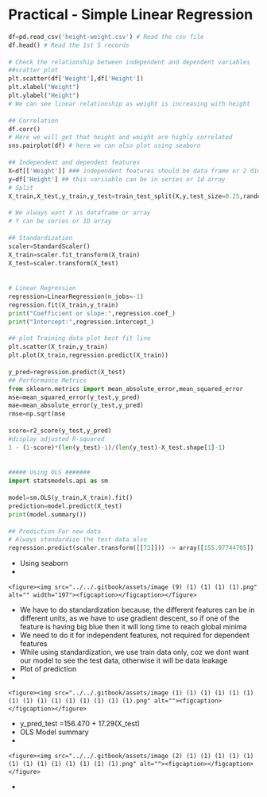 # Practical - Simple Linear Regression



```python
df=pd.read_csv('height-weight.csv') # Read the csv file
df.head() # Read the 1st 5 records

# Check the relationship between independent and dependent variables
##scatter plot
plt.scatter(df['Weight'],df['Height'])
plt.xlabel("Weight")
plt.ylabel("Height")
# We can see linear relationship as weight is increasing with height

## Correlation
df.corr()
# Here we will get that height and weight are highly correlated
sns.pairplot(df) # here we can also plot using seaborn

## Independent and dependent features
X=df[['Weight']] ### independent features should be data frame or 2 dimesnionalarray
y=df['Height'] ## this variiable can be in series or 1d array
# Split
X_train,X_test,y_train,y_test=train_test_split(X,y,test_size=0.25,random_state=42)

# We always want X as dataframe or array
# Y can be series or 1D array

## Standardization
scaler=StandardScaler()
X_train=scaler.fit_transform(X_train)
X_test=scaler.transform(X_test)


# Linear Regression
regression=LinearRegression(n_jobs=-1)
regression.fit(X_train,y_train)
print("Coefficient or slope:",regression.coef_)
print("Intercept:",regression.intercept_)

## plot Training data plot best fit line
plt.scatter(X_train,y_train)
plt.plot(X_train,regression.predict(X_train))

y_pred=regression.predict(X_test)
## Performance Metrics
from sklearn.metrics import mean_absolute_error,mean_squared_error
mse=mean_squared_error(y_test,y_pred)
mae=mean_absolute_error(y_test,y_pred)
rmse=np.sqrt(mse

score=r2_score(y_test,y_pred)
#display adjusted R-squared
1 - (1-score)*(len(y_test)-1)/(len(y_test)-X_test.shape[1]-1)


##### Using OLS #######
import statsmodels.api as sm

model=sm.OLS(y_train,X_train).fit()
prediction=model.predict(X_test)
print(model.summary())

## Prediction For new data
# Always standardize the test data also
regression.predict(scaler.transform([[72]])) -> array([155.97744705])
```

* Using seaborn
*

    <figure><img src="../../.gitbook/assets/image (9) (1) (1) (1) (1).png" alt="" width="197"><figcaption></figcaption></figure>
* We have to do standardization because, the different features can be in different units, as we have to use gradient descent, so if one of the feature is having big blue then it will long time to reach global minima
* We need to do it for independent features, not required for dependent features
* While using standardization, we use train data only, coz we dont want our model to see the test data, otherwise it will be data leakage
* Plot of prediction
*

    <figure><img src="../../.gitbook/assets/image (1) (1) (1) (1) (1) (1) (1) (1) (1) (1) (1) (1) (1) (1) (1).png" alt=""><figcaption></figcaption></figure>
* y\_pred\_test =156.470 + 17.29(X\_test)
* OLS Model summary
*

    <figure><img src="../../.gitbook/assets/image (2) (1) (1) (1) (1) (1) (1) (1) (1) (1) (1) (1) (1) (1).png" alt=""><figcaption></figcaption></figure>
*
